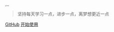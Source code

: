 <img src="C:\Users\10391\AppData\Roaming\Typora\typora-user-images\image-20200514183641880.png" alt="Logo" style="zoom:25%;" />



> 坚持每天学习一点，进步一点，离梦想更近一点

[GitHub](https://github.com/luofanzhi/blog)
[开始使用](introduction)

